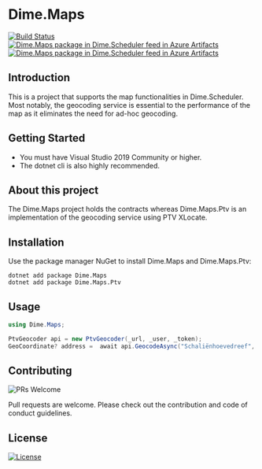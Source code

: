 # Dime.Maps

[![Build Status](https://dev.azure.com/dimenicsbe/Utilities/_apis/build/status/Maps%20-%20MAIN%20-%20CI?branchName=master)](https://dev.azure.com/dimenicsbe/Utilities/_build/latest?definitionId=95&branchName=master) [![Dime.Maps package in Dime.Scheduler feed in Azure Artifacts](https://feeds.dev.azure.com/dimenicsbe/_apis/public/Packaging/Feeds/a7b896fd-9cd8-4291-afe1-f223483d87f0/Packages/0236d6de-7ac3-4a7d-8270-48e9c1d66c8e/Badge)](https://dev.azure.com/dimenicsbe/Utilities/_packaging?_a=package&feed=a7b896fd-9cd8-4291-afe1-f223483d87f0&package=0236d6de-7ac3-4a7d-8270-48e9c1d66c8e&preferRelease=true) [![Dime.Maps package in Dime.Scheduler feed in Azure Artifacts](https://feeds.dev.azure.com/dimenicsbe/_apis/public/Packaging/Feeds/a7b896fd-9cd8-4291-afe1-f223483d87f0/Packages/0236d6de-7ac3-4a7d-8270-48e9c1d66c8e/Badge)](https://dev.azure.com/dimenicsbe/Utilities/_packaging?_a=package&feed=a7b896fd-9cd8-4291-afe1-f223483d87f0&package=0236d6de-7ac3-4a7d-8270-48e9c1d66c8e&preferRelease=true)

## Introduction

This is a project that supports the map functionalities in Dime.Scheduler. Most notably, the geocoding service is essential to the performance of the map as it eliminates the need for ad-hoc geocoding.

## Getting Started

- You must have Visual Studio 2019 Community or higher.
- The dotnet cli is also highly recommended.

## About this project

The Dime.Maps project holds the contracts whereas Dime.Maps.Ptv is an implementation of the geocoding service using PTV XLocate.

## Installation

Use the package manager NuGet to install Dime.Maps and Dime.Maps.Ptv:

```cli
dotnet add package Dime.Maps
dotnet add package Dime.Maps.Ptv
```

## Usage

``` csharp
using Dime.Maps;

PtvGeocoder api = new PtvGeocoder(_url, _user, _token);
GeoCoordinate? address =  await api.GeocodeAsync("Schaliënhoevedreef", "20T", "2800", "Mechelen", "", "BE");
```

## Contributing

![PRs Welcome](https://img.shields.io/badge/PRs-welcome-brightgreen.svg?style=flat-square)

Pull requests are welcome. Please check out the contribution and code of conduct guidelines.

## License

[![License](http://img.shields.io/:license-mit-blue.svg?style=flat-square)](http://badges.mit-license.org)